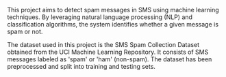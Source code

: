 This project aims to detect spam messages in SMS using machine learning techniques. By leveraging natural language processing (NLP) and classification algorithms, the system identifies whether a given message is spam or not.

The dataset used in this project is the SMS Spam Collection Dataset obtained from the UCI Machine Learning Repository. It consists of SMS messages labeled as 'spam' or 'ham' (non-spam). The dataset has been preprocessed and split into training and testing sets.
